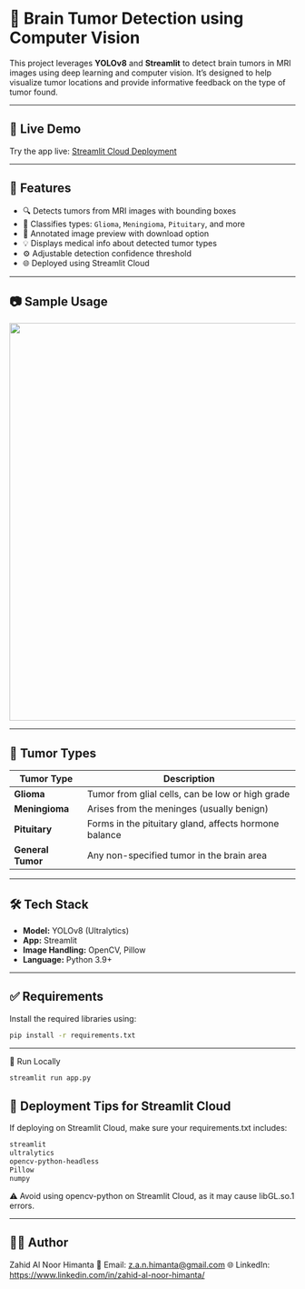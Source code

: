 # 🧠 Brain Tumor Detection using Computer Vision

This project leverages **YOLOv8** and **Streamlit** to detect brain tumors in MRI images using deep learning and computer vision. It’s designed to help visualize tumor locations and provide informative feedback on the type of tumor found.

---

## 🚀 Live Demo

Try the app live: [Streamlit Cloud Deployment](https://YOUR_STREAMLIT_APP_LINK_HERE)

---

## 📌 Features

- 🔍 Detects tumors from MRI images with bounding boxes
- 🧠 Classifies types: `Glioma`, `Meningioma`, `Pituitary`, and more
- 📸 Annotated image preview with download option
- 💡 Displays medical info about detected tumor types
- ⚙️ Adjustable detection confidence threshold
- 🌐 Deployed using Streamlit Cloud

---

## 📷 Sample Usage

<p align="center">
  <img src="screenshots/example_detection.png" width="700"/>
</p>

---

## 🧠 Tumor Types

| Tumor Type   | Description |
|--------------|-------------|
| **Glioma** | Tumor from glial cells, can be low or high grade |
| **Meningioma** | Arises from the meninges (usually benign) |
| **Pituitary** | Forms in the pituitary gland, affects hormone balance |
| **General Tumor** | Any non-specified tumor in the brain area |

---

## 🛠 Tech Stack

- **Model:** YOLOv8 (Ultralytics)
- **App:** Streamlit
- **Image Handling:** OpenCV, Pillow
- **Language:** Python 3.9+

---

## ✅ Requirements

Install the required libraries using:

```bash
pip install -r requirements.txt
```
---

🧪 Run Locally
```bash
streamlit run app.py
```

## 🧰 Deployment Tips for Streamlit Cloud
If deploying on Streamlit Cloud, make sure your requirements.txt includes:
```bash
streamlit
ultralytics
opencv-python-headless
Pillow
numpy
```
⚠️ Avoid using opencv-python on Streamlit Cloud, as it may cause libGL.so.1 errors.

---

## 👨‍💻 Author
Zahid Al Noor Himanta
📧 Email: z.a.n.himanta@gmail.com
🌐 LinkedIn: https://www.linkedin.com/in/zahid-al-noor-himanta/

